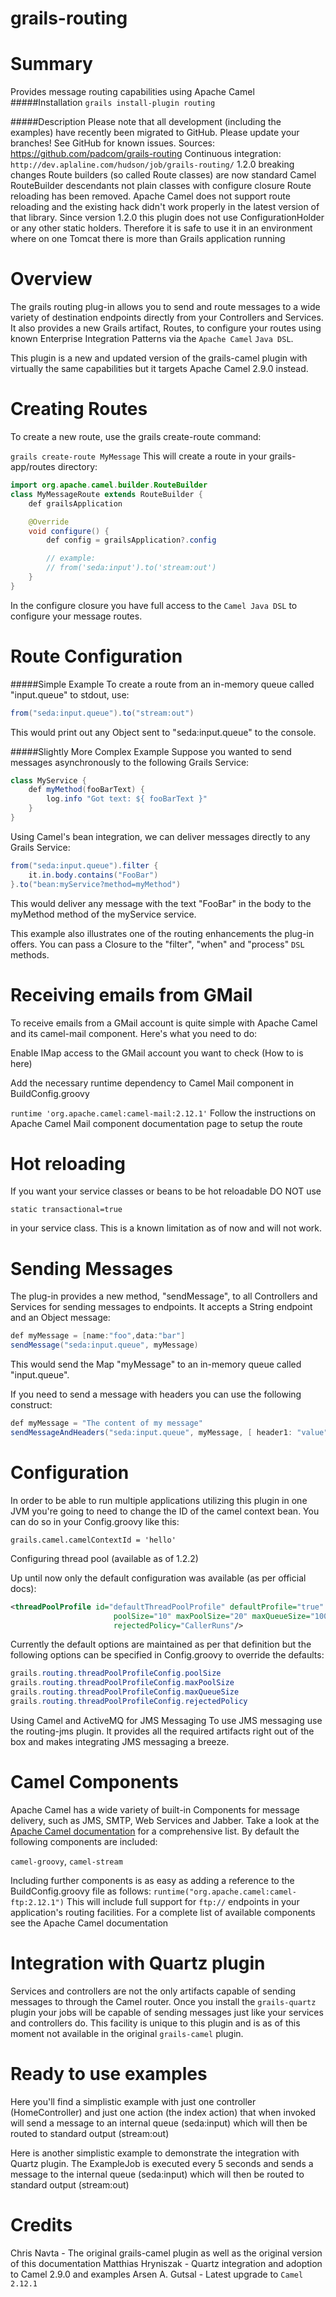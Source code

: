 grails-routing
==============


Summary
==============
Provides message routing capabilities using Apache Camel
#####Installation
`grails install-plugin routing`

#####Description
 Please note that all development (including the examples) have recently been migrated to GitHub. Please update your branches!
See GitHub for known issues.
Sources: https://github.com/padcom/grails-routing
Continuous integration: `http://dev.aplaline.com/hudson/job/grails-routing/`
 1.2.0 breaking changes
Route builders (so called Route classes) are now standard Camel RouteBuilder descendants not plain classes with configure closure
Route reloading has been removed. Apache Camel does not support route reloading and the existing hack didn't work properly in the latest version of that library.
Since version 1.2.0 this plugin does not use ConfigurationHolder or any other static holders. Therefore it is safe to use it in an environment where on one Tomcat there is more than Grails application running

Overview
========
The grails routing plug-in allows you to send and route messages to a wide variety of destination endpoints directly from your Controllers and Services. It also provides a new Grails artifact, Routes, to configure your routes using known Enterprise Integration Patterns via the `Apache Camel` `Java DSL`.

This plugin is a new and updated version of the grails-camel plugin with virtually the same capabilities but it targets Apache Camel 2.9.0 instead.


Creating Routes
===============
To create a new route, use the grails create-route command:

`grails create-route MyMessage`
This will create a route in your grails-app/routes directory:

```java
import org.apache.camel.builder.RouteBuilder
class MyMessageRoute extends RouteBuilder {
	def grailsApplication

	@Override
	void configure() {
		def config = grailsApplication?.config

		// example:
		// from('seda:input').to('stream:out')
	}
}
```

In the configure closure you have full access to the `Camel Java DSL` to configure your message routes.


Route Configuration
==============
#####Simple Example
To create a route from an in-memory queue called "input.queue" to stdout, use:

```java
from("seda:input.queue").to("stream:out")
```

This would print out any Object sent to "seda:input.queue" to the console.

#####Slightly More Complex Example
Suppose you wanted to send messages asynchronously to the following Grails Service:

```java
class MyService {
    def myMethod(fooBarText) {
        log.info "Got text: ${ fooBarText }"
    }
}
```

Using Camel's bean integration, we can deliver messages directly to any Grails Service:

```java
from("seda:input.queue").filter {
    it.in.body.contains("FooBar")
}.to("bean:myService?method=myMethod")
```

This would deliver any message with the text "FooBar" in the body to the myMethod method of the myService service.

This example also illustrates one of the routing enhancements the plug-in offers. You can pass a Closure to the "filter", "when" and "process" `DSL` methods.


Receiving emails from GMail
===========================
To receive emails from a GMail account is quite simple with Apache Camel and its camel-mail component. Here's what you need to do:

Enable IMap access to the GMail account you want to check (How to is here)

Add the necessary runtime dependency to Camel Mail component in BuildConfig.groovy

`runtime 'org.apache.camel:camel-mail:2.12.1'`
Follow the instructions on Apache Camel Mail component documentation page to setup the route

Hot reloading
=============
If you want your service classes or beans to be hot reloadable DO NOT use

`static transactional=true`

in your service class. This is a known limitation as of now and will not work.


Sending Messages
================
The plug-in provides a new method, "sendMessage", to all Controllers and Services for sending messages to endpoints. It accepts a String endpoint and an Object message:

```java
def myMessage = [name:"foo",data:"bar"]
sendMessage("seda:input.queue", myMessage)
```

This would send the Map "myMessage" to an in-memory queue called "input.queue".

If you need to send a message with headers you can use the following construct:

```java
def myMessage = "The content of my message"
sendMessageAndHeaders("seda:input.queue", myMessage, [ header1: "value", header2: 2 ])
```

Configuration
==============
In order to be able to run multiple applications utilizing this plugin in one JVM you're going to need to change the ID of the camel context bean. You can do so in your Config.groovy like this:

`grails.camel.camelContextId = 'hello'`

Configuring thread pool (available as of 1.2.2)

Up until now only the default configuration was available (as per official docs):

```xml
<threadPoolProfile id="defaultThreadPoolProfile" defaultProfile="true"
                       poolSize="10" maxPoolSize="20" maxQueueSize="1000"
                       rejectedPolicy="CallerRuns"/>
```

Currently the default options are maintained as per that definition but the following options can be specified in Config.groovy to override the defaults:

```java
grails.routing.threadPoolProfileConfig.poolSize
grails.routing.threadPoolProfileConfig.maxPoolSize
grails.routing.threadPoolProfileConfig.maxQueueSize
grails.routing.threadPoolProfileConfig.rejectedPolicy
```

Using Camel and ActiveMQ for JMS Messaging
To use JMS messaging use the routing-jms plugin. It provides all the required artifacts right out of the box and makes integrating JMS messaging a breeze.


Camel Components
================
Apache Camel has a wide variety of built-in Components for message delivery, such as JMS, SMTP, Web Services and Jabber. Take a look at the [Apache Camel documentation](http://camel.apache.org/components.html) for a comprehensive list. By default the following components are included:

`camel-groovy`, `camel-stream`

Including further components is as easy as adding a reference to the BuildConfig.groovy file as follows:
`runtime("org.apache.camel:camel-ftp:2.12.1")`
This will include full support for `ftp://` endpoints in your application's routing facilities. For a complete list of available components see the Apache Camel documentation


Integration with Quartz plugin
===============================
Services and controllers are not the only artifacts capable of sending messages to through the Camel router. Once you install the `grails-quartz` plugin your jobs will be capable of sending messages just like your services and controllers do. This facility is unique to this plugin and is as of this moment not available in the original `grails-camel` plugin.


Ready to use examples
======================
Here you'll find a simplistic example with just one controller (HomeController) and just one action (the index action) that when invoked will send a message to an internal queue (seda:input) which will then be routed to standard output (stream:out)

Here is another simplistic example to demonstrate the integration with Quartz plugin. The ExampleJob is executed every 5 seconds and sends a message to the internal queue (seda:input) which will then be routed to standard output (stream:out)


Credits
=======
Chris Navta - The original grails-camel plugin as well as the original version of this documentation
Matthias Hryniszak - Quartz integration and adoption to Camel 2.9.0 and examples
Arsen A. Gutsal - Latest upgrade to `Camel 2.12.1`

